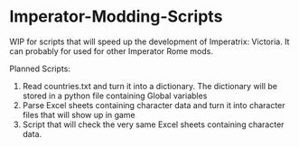 # Imperator-Modding-Scripts

WIP for scripts that will speed up the development of Imperatrix: Victoria. It can probably for used for other Imperator Rome mods. 

Planned Scripts:
1. Read countries.txt and turn it into a dictionary. The dictionary will be stored in a python file containing Global variables
2. Parse Excel sheets containing character data and turn it into character files that will show up in game
3. Script that will check the very same Excel sheets containing character data. 
